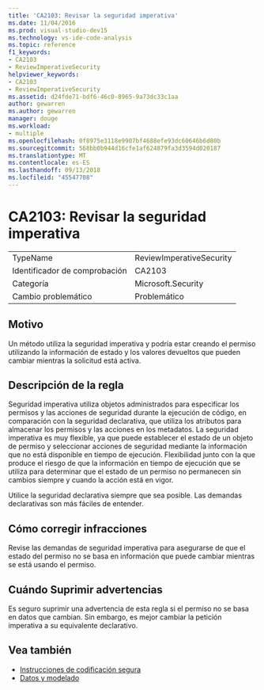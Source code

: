 ```yaml
---
title: 'CA2103: Revisar la seguridad imperativa'
ms.date: 11/04/2016
ms.prod: visual-studio-dev15
ms.technology: vs-ide-code-analysis
ms.topic: reference
f1_keywords:
- CA2103
- ReviewImperativeSecurity
helpviewer_keywords:
- CA2103
- ReviewImperativeSecurity
ms.assetid: d24fde71-bdf6-46c0-8965-9a73dc33c1aa
author: gewarren
ms.author: gewarren
manager: douge
ms.workload:
- multiple
ms.openlocfilehash: 0f8975e3118e9907bf4688efe93dc60646b6d80b
ms.sourcegitcommit: 568bb0b944d16cfe1af624879fa3d3594d020187
ms.translationtype: MT
ms.contentlocale: es-ES
ms.lasthandoff: 09/13/2018
ms.locfileid: "45547708"
---
```

# <a name="ca2103-review-imperative-security"></a>CA2103: Revisar la seguridad imperativa

|||
|-|-|
|TypeName|ReviewImperativeSecurity|
|Identificador de comprobación|CA2103|
|Categoría|Microsoft.Security|
|Cambio problemático|Problemático|

## <a name="cause"></a>Motivo
 Un método utiliza la seguridad imperativa y podría estar creando el permiso utilizando la información de estado y los valores devueltos que pueden cambiar mientras la solicitud está activa.

## <a name="rule-description"></a>Descripción de la regla
 Seguridad imperativa utiliza objetos administrados para especificar los permisos y las acciones de seguridad durante la ejecución de código, en comparación con la seguridad declarativa, que utiliza los atributos para almacenar los permisos y las acciones en los metadatos. La seguridad imperativa es muy flexible, ya que puede establecer el estado de un objeto de permiso y seleccionar acciones de seguridad mediante la información que no está disponible en tiempo de ejecución. Flexibilidad junto con la que produce el riesgo de que la información en tiempo de ejecución que se utiliza para determinar que el estado de un permiso no permanecen sin cambios siempre y cuando la acción está en vigor.

 Utilice la seguridad declarativa siempre que sea posible. Las demandas declarativas son más fáciles de entender.

## <a name="how-to-fix-violations"></a>Cómo corregir infracciones
 Revise las demandas de seguridad imperativa para asegurarse de que el estado del permiso no se basa en información que puede cambiar mientras se está usando el permiso.

## <a name="when-to-suppress-warnings"></a>Cuándo Suprimir advertencias
 Es seguro suprimir una advertencia de esta regla si el permiso no se basa en datos que cambian. Sin embargo, es mejor cambiar la petición imperativa a su equivalente declarativo.

## <a name="see-also"></a>Vea también

- [Instrucciones de codificación segura](/dotnet/standard/security/secure-coding-guidelines)
- [Datos y modelado](/dotnet/framework/data/index)
